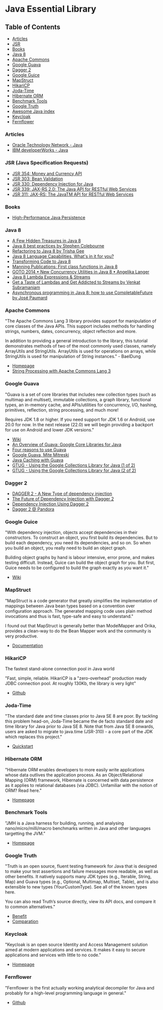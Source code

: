 # Java Essential Library

## Table of Contents

- [Articles](#articles)
- [JSR](#jsr-java-specification-requests)
- [Books](#books)
- [Java 8](#java-8)
- [Apache Commons](#apache-commons)
- [Google Guava](#google-guava)
- [Dagger 2](#dagger-2)
- [Google Guice](#google-guice)
- [MapStruct](#mapstruct)
- [HikariCP](#hikaricp)
- [Joda-Time](#joda-time)
- [Hibernate ORM](#hibernate-orm)
- [Benchmark Tools](#benchmark-tools)
- [Google Truth](#google-truth)
- [Awesome Java index](https://java.libhunt.com/)
- [Keycloak](#keycloak)
- [Fernflower](#fernflower)

### Articles

- [Oracle Technology Network - Java](http://www.oracle.com/technetwork/articles/java/index.html)
- [IBM developerWorks - Java](https://www.ibm.com/developerworks/views/global/libraryview.jsp?sort_by=&show_abstract=false&show_all=&search_flag=&contentarea_by=Java+technology&search_by=&product_by=-1&topic_by=-1&industry_by=-1&type_by=All+Types&ibm-search=Search)

### JSR (Java Specification Requests)

- [JSR 354: Money and Currency API](https://jcp.org/en/jsr/detail?id=354)
- [JSR 303: Bean Validation](https://jcp.org/en/jsr/detail?id=303)
- [JSR 330: Dependency Injection for Java](https://www.jcp.org/en/jsr/detail?id=330)
- [JSR 339: JAX-RS 2.0: The Java API for RESTful Web Services](https://jcp.org/en/jsr/detail?id=339)
- [JSR 311: JAX-RS: The JavaTM API for RESTful Web Services](https://jcp.org/en/jsr/detail?id=311)

### Books

- [High-Performance Java Persistence](https://leanpub.com/high-performance-java-persistence)

### Java 8
- [A Few Hidden Treasures in Java 8](https://www.youtube.com/watch?v=GphO9fWhlAg)
- [Java 8 best practices by Stephen Colebourne](https://www.youtube.com/watch?v=wOks4LW6I24)
- [Refactoring to Java 8 by Trisha Gee](https://www.youtube.com/watch?v=NcetKbGayZY)
- [Java 8 Language Capabilities, What's in it for you?](https://www.youtube.com/watch?v=j9nj5dTo54Q)
- [Transforming Code to Java 8](https://www.youtube.com/watch?v=wk3WLaR2V2U)
- [Manning Publications: First class functions in Java 8](https://www.youtube.com/watch?v=gDTzlfjMe98)
- [GOTO 2014 • New Concurrency Utilities in Java 8 • Angelika Langer](https://www.youtube.com/watch?v=Q_0_1mKTlnY)
- [Java 8 Lambda Expressions & Streams](https://www.youtube.com/watch?v=8pDm_kH4YKY)
- [Get a Taste of Lambdas and Get Addicted to Streams by Venkat Subramaniam](https://www.youtube.com/watch?v=1OpAgZvYXLQ)
- [Asynchronous programming in Java 8: how to use CompletableFuture by José Paumard](https://www.youtube.com/watch?v=HdnHmbFg_hw)

### Apache Commons

"The Apache Commons Lang 3 library provides support for manipulation of core classes of the Java APIs. This support includes methods for handling strings, numbers, dates, concurrency, object reflection and more.

In addition to providing a general introduction to the library, this tutorial demonstrates methods of two of the most commonly used classes, namely ArrayUtils and StringUtils. ArrayUtils is used for operations on arrays, while StringUtils is used for manipulation of String instances." - BaelDung

- [Homepage](https://commons.apache.org/proper/commons-lang/)
- [String Processing with Apache Commons Lang 3](http://www.baeldung.com/string-processing-commons-lang)

### Google Guava

"Guava is a set of core libraries that includes new collection types (such as multimap and multiset), immutable collections, a graph library, functional types, an in-memory cache, and APIs/utilities for concurrency, I/O, hashing, primitives, reflection, string processing, and much more!

Requires JDK 1.8 or higher. If you need support for JDK 1.6 or Android, use 20.0 for now. In the next release (22.0) we will begin providing a backport for use on Android and lower JDK versions."

- [Wiki](https://github.com/google/guava/wiki)
- [An Overview of Guava: Google Core Libraries for Java](https://www.youtube.com/watch?v=MFEJll-wU7Q)
- [Four reasons to use Guava](https://www.youtube.com/watch?v=r8seIn7NZQw)
- [Google Guava, Mite Mitreski](https://www.youtube.com/watch?v=96R9I1i0AM4)
- [Java Caching with Guava](https://www.youtube.com/watch?v=keqKDhGIJZ8)
- [GTUG - Using the Google Collections Library for Java (1 of 2)](https://www.youtube.com/watch?v=ZeO_J2OcHYM)
- [GTUG - Using the Google Collections Library for Java (2 of 2)](https://www.youtube.com/watch?v=9ni_KEkHfto)

### Dagger 2

- [DAGGER 2 - A New Type of dependency injection](https://www.youtube.com/watch?v=oK_XtfXPkqw)
- [The Future of Dependency Injection with Dagger 2](https://www.youtube.com/watch?v=plK0zyRLIP8)
- [Dependency Injection Using Dagger 2](https://www.youtube.com/watch?v=cA4iEmWuSB8)
- [Dagger 2 @ Pandora](https://www.youtube.com/watch?v=wInzJ76uWTQ)

### Google Guice

"With dependency injection, objects accept dependencies in their constructors. To construct an object, you first build its dependencies. But to build each dependency, you need its dependencies, and so on. So when you build an object, you really need to build an object graph.

Building object graphs by hand is labour intensive, error prone, and makes testing difficult. Instead, Guice can build the object graph for you. But first, Guice needs to be configured to build the graph exactly as you want it."

- [Wiki](https://github.com/google/guice/wiki/GettingStarted)

### MapStruct

"MapStruct is a code generator that greatly simplifies the implementation of mappings between Java bean types based on a convention over configuration approach. The generated mapping code uses plain method invocations and thus is fast, type-safe and easy to understand."

I found out that MapStruct is generally better than ModelMapper and Orika, provides a clean-way to do the Bean Mapper work and the community is very productive.

- [Documentation](http://mapstruct.org/documentation/dev/reference/html/)

### HikariCP

The fastest stand-alone connection pool in Java world

"Fast, simple, reliable. HikariCP is a "zero-overhead" production ready JDBC connection pool. At roughly 130Kb, the library is very light"

- [Github](https://github.com/brettwooldridge/HikariCP)

### Joda-Time

"The standard date and time classes prior to Java SE 8 are poor. By tackling this problem head-on, Joda-Time became the de facto standard date and time library for Java prior to Java SE 8. Note that from Java SE 8 onwards, users are asked to migrate to java.time (JSR-310) - a core part of the JDK which replaces this project."

- [Quickstart](http://www.joda.org/joda-time/quickstart.html)

### Hibernate ORM

"Hibernate ORM enables developers to more easily write applications whose data outlives the application process. As an Object/Relational Mapping (ORM) framework, Hibernate is concerned with data persistence as it applies to relational databases (via JDBC). Unfamiliar with the notion of ORM? Read here."

- [Homepage](http://hibernate.org/orm/)

### Benchmark Tools

"JMH is a Java harness for building, running, and analysing nano/micro/milli/macro benchmarks written in Java and other languages targetting the JVM."

- [Homepage](http://openjdk.java.net/projects/code-tools/jmh/)

### Google Truth

"Truth is an open source, fluent testing framework for Java that is designed to make your test assertions and failure messages more readable, as well as other benefits. It natively supports many JDK types (e.g., Iterable, String, Map) and Guava types (e.g., Optional, Multimap, Multiset, Table), and is also extensible to new types (YourCustomType). See all of the known types here.

You can also read Truth’s source directly, view its API docs, and compare it to common alternatives."

- [Benefit](https://google.github.io/truth/benefits)
- [Comparation](https://google.github.io/truth/comparison)

### Keycloak

"Keycloak is an open source Identity and Access Management solution aimed at modern applications and services. It makes it easy to secure applications and services with little to no code."

- [Homepage](http://www.keycloak.org/index.html)

### Fernflower

"Fernflower is the first actually working analytical decompiler for Java and probably for a high-level programming language in general."

- [Github](https://github.com/fesh0r/fernflower)
